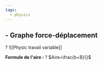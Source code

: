 ```yaml
---
tags:
  - physics
---
```


## - Graphe force-déplacement
?
![[Physic travail variable]]

**Formule de l'aire :**
?
$Aire=\frac{b+B}{}$